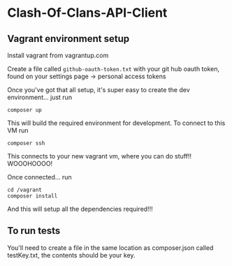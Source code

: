 # Clash-Of-Clans-API-Client

## Vagrant environment setup

Install vagrant from vagrantup.com

Create a file called `github-oauth-token.txt` with your git hub oauth token, found on your settings page -> personal access tokens

Once you've got that all setup, it's super easy to create the dev environment... just run

    composer up
    
This will build the required environment for development.
To connect to this VM run

    composer ssh
    
This connects to your new vagrant vm, where you can do stuff!! WOOOHOOOO!

Once connected... run

    cd /vagrant
    composer install
    
And this will setup all the dependencies required!!!


## To run tests

You'll need to create a file in the same location as composer.json called testKey.txt, the contents should be your key.